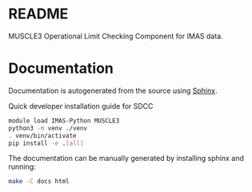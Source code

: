 # README
MUSCLE3 Operational Limit Checking Component for IMAS data.

# Documentation
Documentation is autogenerated from the source using [Sphinx](http://sphinx-doc.org/).

Quick developer installation guide for SDCC

```bash
module load IMAS-Python MUSCLE3
python3 -m venv ./venv
. venv/bin/activate
pip install -e .[all]
```

The documentation can be manually generated by installing sphinx and running:

```bash
make -C docs html
```
